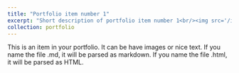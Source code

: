 ```yaml
---
title: "Portfolio item number 1"
excerpt: "Short description of portfolio item number 1<br/><img src='/images/print1.jpg'>"
collection: portfolio
---
```


This is an item in your portfolio. It can be have images or nice text. If you name the file .md, it will be parsed as markdown. If you name the file .html, it will be parsed as HTML. 

